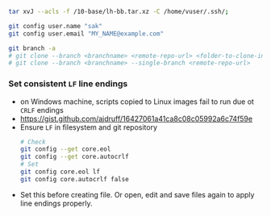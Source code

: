 
```sh
tar xvJ --acls -f /10-base/lh-bb.tar.xz -C /home/vuser/.ssh/;

git config user.name "sak"
git config user.email "MY_NAME@example.com"

git branch -a
# git clone --branch <branchname> <remote-repo-url> <folder-to-clone-into>
# git clone --branch <branchname> --single-branch <remote-repo-url>

```

### Set consistent `LF` line endings
- on Windows machine, scripts copied to Linux images fail to run due ot `CRLF` endings
- https://gist.github.com/ajdruff/16427061a41ca8c08c05992a6c74f59e
- Ensure `LF` in filesystem and git repository
	```sh
	# Check
	git config --get core.eol
	git config --get core.autocrlf
	# Set
	git config core.eol lf
	git config core.autocrlf false
	```
- Set this before creating file. Or open, edit and save files again to apply line endings properly.
